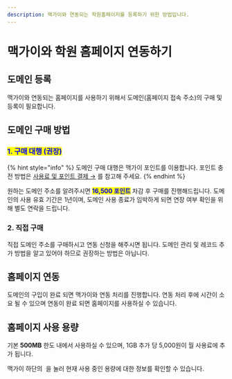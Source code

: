 ```yaml
---
description: 맥가이와 연동되는 학원홈페이지를 등록하기 위한 방법입니다.
---
```


# 맥가이와 학원 홈페이지 연동하기

## 도메인 등록

맥가이와 연동되는 홈페이지를 사용하기 위해서 도메인(홈페이지 접속 주소)의 구매 및 등록이 필요합니다.

## 도메인 구매 방법

### <mark style="color:blue;">1. 구매 대행 (권장)</mark>

{% hint style="info" %}
도메인 구매 대행은 맥가이 포인트를 이용합니다. 포인트 충전 방법은 [사용료 및 포인트 결제 →](../get-started/fee/) 를 참고해 주세요.
{% endhint %}

원하는 도메인 주소를 알려주시면 <mark style="color:blue;">**16,500 포인트**</mark> 차감 후 구매를 진행해드립니다. 도메인의 사용 유효 기간은 1년이며, 도메인 사용 종료가 임박하게 되면 연장 여부 확인을 위해 별도 연락을 드립니다.&#x20;

### 2. 직접 구매

직접 도메인 주소를 구매하시고 연동 신청을 해주시면 됩니다. 도메인 관리 및 레코드 추가 방법을 알고 있어야 하므로 권장하는 방법은 아닙니다.

## 홈페이지 연동

도메인의 구입이 완료 되면 맥가이와 연동 처리를 진행합니다. 연동 처리 후에 시간이 소요 될 수 있으며 연동이 완료 되면 홈페이지를 사용하실 수 있습니다.

## 홈페이지 사용 용량

기본 **500MB** 한도 내에서 사용하실 수 있으며, 1GB 추가 당 5,000원이 월 사용료에 추가 됩니다.

맥가이 하단의 <img src="../.gitbook/assets/btn_이용금액.png" alt="" data-size="line"> 을 눌러 현재 사용 중인 용량에 대한 정보를 확인할 수 있습니다.

